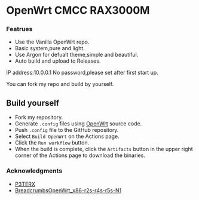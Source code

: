 # OpenWrt CMCC RAX3000M

### Featrues

+ Use the Vanilla OpenWrt repo.
+ Basic system,pure and light.
+ Use Argon for defualt theme,simple and beautiful.
+ Auto build and upload to Releases.

IP address:10.0.0.1
No password,please set after first start up.

You can fork my repo and build by yourself.


## Build yourself

- Fork my repository.
- Generate `.config` files using [OpenWrt]([https://github.com/coolsnowwolf/lede](https://github.com/openwrt/openwrt)) source code.
- Push `.config` file to the GitHub repository.
- Select `Build OpenWrt` on the Actions page.
- Click the `Run workflow` button.
- When the build is complete, click the `Artifacts` button in the upper right corner of the Actions page to download the binaries.

### Acknowledgments
- [P3TERX](https://github.com/P3TERX/Actions-OpenWrt)
- [BreadcrumbsOpenWrt_x86-r2s-r4s-r5s-N1]([https://github.com/openwrt/openwrt](https://github.com/kiddin9/OpenWrt_x86-r2s-r4s-r5s-N1))

